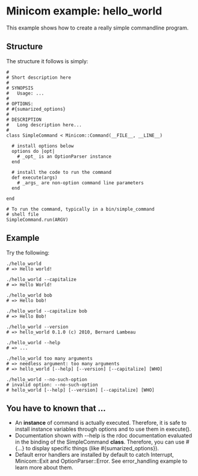 # Minicom example: hello_world 

This example shows how to create a really simple commandline program. 

## Structure

The structure it follows is simply:

    #
    # Short description here
    #
    # SYNOPSIS
    #   Usage: ...
    #
    # OPTIONS:
    # #{sumarized_options}
    #
    # DESCRIPTION
    #   Long description here...
    #
    class SimpleCommand < Minicom::Command(__FILE__, __LINE__)
    
      # install options below
      options do |opt|
        # _opt_ is an OptionParser instance
      end
      
      # install the code to run the command
      def execute(args)
        # _args_ are non-option command line parameters
      end
    
    end
    
    # To run the command, typically in a bin/simple_command 
    # shell file
    SimpleCommand.run(ARGV)
    

## Example

Try the following:

    ./hello_world 
    # => Hello world!
    
    ./hello_world --capitalize
    # => Hello World!

    ./hello_world bob
    # => Hello bob!
    
    ./hello_world --capitalize bob
    # => Hello Bob!
    
    ./hello_world --version
    # => hello_world 0.1.0 (c) 2010, Bernard Lambeau
    
    ./hello_world --help
    # => ...
    
    ./hello_world too many arguments
    # => needless argument: too many arguments
    # => hello_world [--help] [--version] [--capitalize] [WHO]
    
    ./hello_world --no-such-option 
    # invalid option: --no-such-option
    # hello_world [--help] [--version] [--capitalize] [WHO]

## You have to known that ...

* An **instance** of command is actually executed. Therefore, it is safe to install instance variables through options and to use them in execute().
* Documentation shown with --help is the rdoc documentation evaluated in the binding of the SimpleCommand **class**. Therefore, you can use #{...} to display specific things (like #{sumarized_options}).
* Default error handlers are installed by default to catch Interrupt, Minicom::Exit and OptionParser::Error. See error_handling example to learn more about them.
